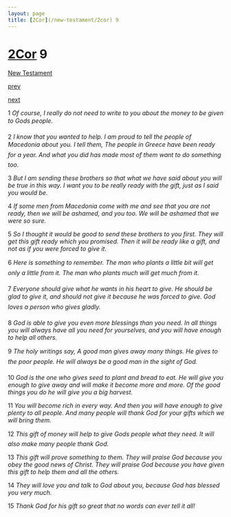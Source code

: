 ```yaml
---
layout: page
title: [2Cor](/new-testament/2cor) 9
---
```


# [2Cor](/new-testament/2cor) 9

[New Testament](/new-testament)


[prev](/new-testament/2cor/2cor-8.html)


[next](/new-testament/2cor/2cor-10.html)

1 _Of course, I really do not need to write to you about the money to be given to Gods people._

2 _I know that you wanted to help. I am proud to tell the people of Macedonia about you. I tell them, The people in Greece have been ready for a year. And what you did has made most of them want to do something too._

3 _But I am sending these brothers so that what we have said about you will be true in this way. I want you to be really ready with the gift, just as I said you would be._

4 _If some men from Macedonia come with me and see that you are not ready, then we will be ashamed, and you too. We will be ashamed that we were so sure._

5 _So I thought it would be good to send these brothers to you first. They will get this gift ready which you promised. Then it will be ready like a gift, and not as if you were forced to give it._

6 _Here is something to remember. The man who plants a little bit will get only a little from it. The man who plants much will get much from it._

7 _Everyone should give what he wants in his heart to give. He should be glad to give it, and should not give it because he was forced to give. God loves a person who gives gladly._

8 _God is able to give you even more blessings than you need. In all things you will always have all you need for yourselves, and you will have enough to help all others._

9 _The holy writings say, A good man gives away many things. He gives to the poor people.  He will always be a good man in the sight of God._

10 _God is the one who gives seed to plant and bread to eat. He will give you enough to give away and will make it become more and more. Of the good things you do he will give you a big harvest._

11 _You will become rich in every way. And then you will have enough to give plenty to all people. And many people will thank God for your gifts which we will bring them._

12 _This gift of money will help to give Gods people what they need. It will also make many people thank God._

13 _This gift will prove something to them. They will praise God because you obey the good news of Christ. They will praise God because you have given this gift to help them and all the others._

14 _They will love you and talk to God about you, because God has blessed you very much._

15 _Thank God for his gift so great that no words can ever tell it all!_

